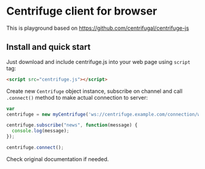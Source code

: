 # Centrifuge client for browser
This is playground based on https://github.com/centrifugal/centrifuge-js

## Install and quick start

Just download and include centrifuge.js into your web page using `script` tag:

```html
<script src="centrifuge.js"></script>
```

Create new `Centrifuge` object instance, subscribe on channel and call `.connect()` method to make actual connection to server:

```javascript
var
centrifuge = new myCentrifuge('ws://centrifuge.example.com/connection/websocket');

centrifuge.subscribe("news", function(message) {
  console.log(message);
});

centrifuge.connect();
```

Check original documentation if needed.
